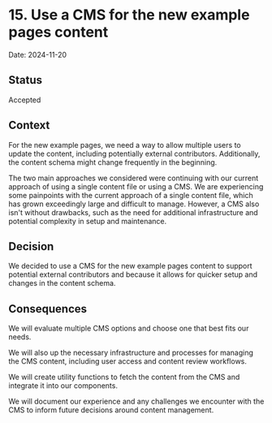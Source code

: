 # 15. Use a CMS for the new example pages content

Date: 2024-11-20

## Status

Accepted

## Context

For the new example pages, we need a way to allow multiple users to update the content, including potentially external contributors.
Additionally, the content schema might change frequently in the beginning.

The two main approaches we considered were continuing with our current approach of using a single content file or using a CMS.
We are experiencing some painpoints with the current approach of a single content file, which has grown exceedingly large and difficult to manage.
However, a CMS also isn't without drawbacks, such as the need for additional infrastructure and potential complexity in setup and maintenance.

## Decision

We decided to use a CMS for the new example pages content to support potential external contributors and because it allows for quicker setup and changes in the content schema.

## Consequences

We will evaluate multiple CMS options and choose one that best fits our needs.

We will also up the necessary infrastructure and processes for managing the CMS content, including user access and content review workflows.

We will create utility functions to fetch the content from the CMS and integrate it into our components.

We will document our experience and any challenges we encounter with the CMS to inform future decisions around content management.
